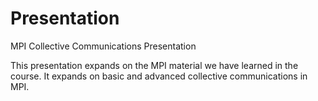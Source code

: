 # Presentation
MPI Collective Communications Presentation

This presentation expands on the MPI material we have learned in the course. It expands on basic and advanced collective communications in MPI.
